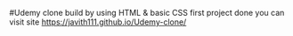 #Udemy clone 
 build by using HTML & basic CSS
 first project done 
 you can visit site
https://javith111.github.io/Udemy-clone/
